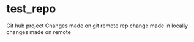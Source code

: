 # test_repo
Git hub project
Changes made on git remote rep
change made in locally
changes made on remote

